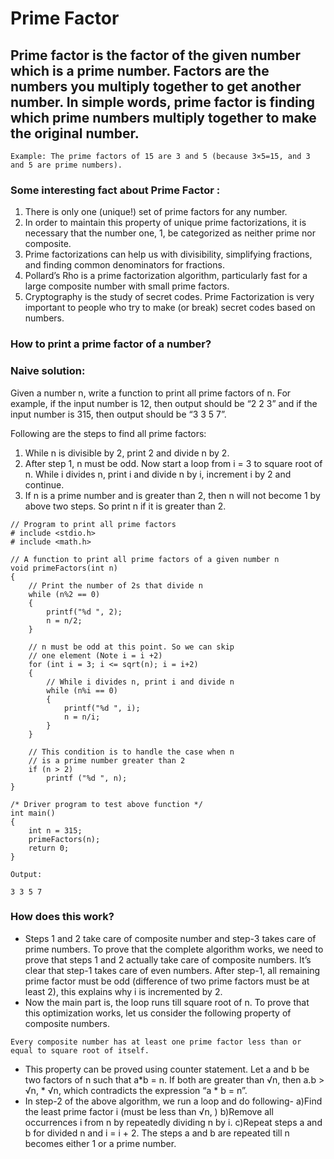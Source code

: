 # Prime Factor
## Prime factor is the factor of the given number which is a prime number. Factors are the numbers you multiply together to get another number. In simple words, prime factor is finding which prime numbers multiply together to make the original number.

```
Example: The prime factors of 15 are 3 and 5 (because 3×5=15, and 3 and 5 are prime numbers). 

```
### Some interesting fact about Prime Factor : 


1. There is only one (unique!) set of prime factors for any number.
2. In order to maintain this property of unique prime factorizations, it is necessary that the number one, 1, be categorized as neither prime nor composite.
3. Prime factorizations can help us with divisibility, simplifying fractions, and finding common denominators for fractions.
4. Pollard’s Rho is a prime factorization algorithm, particularly fast for a large composite number with small prime factors.
5. Cryptography is the study of secret codes. Prime Factorization is very important to people who try to make (or break) secret codes based on numbers.

### How to print a prime factor of a number?
### Naive solution: 
Given a number n, write a function to print all prime factors of n. For example, if the input number is 12, then output should be “2 2 3” and if the input number is 315, then output should be “3 3 5 7”.

Following are the steps to find all prime factors: 

1. While n is divisible by 2, print 2 and divide n by 2.
2. After step 1, n must be odd. Now start a loop from i = 3 to square root of n. While i divides n, print i and divide n by i, increment i by 2 and continue.
3. If n is a prime number and is greater than 2, then n will not become 1 by above two steps. So print n if it is greater than 2.

``` 
// Program to print all prime factors
# include <stdio.h>
# include <math.h>
	
// A function to print all prime factors of a given number n
void primeFactors(int n)
{
	// Print the number of 2s that divide n
	while (n%2 == 0)
	{
		printf("%d ", 2);
		n = n/2;
	}
	
	// n must be odd at this point. So we can skip
	// one element (Note i = i +2)
	for (int i = 3; i <= sqrt(n); i = i+2)
	{
		// While i divides n, print i and divide n
		while (n%i == 0)
		{
			printf("%d ", i);
			n = n/i;
		}
	}
	
	// This condition is to handle the case when n
	// is a prime number greater than 2
	if (n > 2)
		printf ("%d ", n);
}
	
/* Driver program to test above function */
int main()
{
	int n = 315;
	primeFactors(n);
	return 0;
}

```

```
Output: 

3 3 5 7

```

### How does this work? 

- Steps 1 and 2 take care of composite number and step-3 takes care of prime numbers. To prove that the complete algorithm works, we need to prove that steps 1 and 2 actually take care of composite numbers. 
It’s clear that step-1 takes care of even numbers. After step-1, all remaining prime factor must be odd (difference of two prime factors must be at least 2), this explains why i is incremented by 2.
- Now the main part is, the loop runs till square root of n. To prove that this optimization works, let us consider the following property of composite numbers. 

```
Every composite number has at least one prime factor less than or equal to square root of itself.

```

- This property can be proved using counter statement. Let a and b be two factors of n such that a*b = n. If both are greater than √n, then a.b > √n, * √n, which contradicts the expression “a * b = n”.
- In step-2 of the above algorithm, we run a loop and do following- 
 a)Find the least prime factor i (must be less than √n, )
b)Remove all occurrences i from n by repeatedly dividing n by i.
c)Repeat steps a and b for divided n and i = i + 2. The steps a and b are repeated till n becomes either 1 or a prime number.
